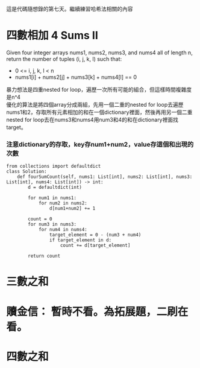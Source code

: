 這是代碼隨想錄的第七天。繼續練習哈希法相關的內容

# 四數相加 4 Sums II
Given four integer arrays nums1, nums2, nums3, and nums4 all of length n, return the number of tuples (i, j, k, l) such that:  
- 0 <= i, j, k, l < n  
- nums1[i] + nums2[j] + nums3[k] + nums4[l] == 0

暴力想法是四重nested for loop，遍歷一次所有可能的組合，但這樣時間複雜度是n^4  
優化的算法是將四個array分成兩組，先用一個二重的nested for loop去遍歷nums1和2，存取所有元素相加的和在一個dictionary裡面，然後再用另一個二重nested for loop去在nums3和nums4用num3和4的和在dictionary裡面找target。  
### 注意dictionary的存取，key存num1+num2，value存這個和出現的次數  
```
from collections import defaultdict
class Solution:
    def fourSumCount(self, nums1: List[int], nums2: List[int], nums3: List[int], nums4: List[int]) -> int:
        d = defaultdict(int)
        
        for num1 in nums1:
            for num2 in nums2:
                d[num1+num2] += 1
        
        count = 0
        for num3 in nums3:
            for num4 in nums4:
                target_element = 0 - (num3 + num4)
                if target_element in d:
                    count += d[target_element]
        
        return count
```

# 三數之和

# 贖金信： 暫時不看。為拓展題，二刷在看。

# 四數之和

